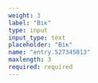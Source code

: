 ```yaml
---
weight: 3
label: "Вік"
type: input
input_type: text
placeholder: "Вік"
name: "entry.527345813"
maxlength: 3
required: required
---
```

